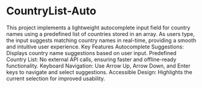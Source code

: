 # CountryList-Auto
This project implements a lightweight autocomplete input field for country names using a predefined list of countries stored in an array. As users type, the input suggests matching country names in real-time, providing a smooth and intuitive user experience.
Key Features
Autocomplete Suggestions: Displays country name suggestions based on user input.
Predefined Country List: No external API calls, ensuring faster and offline-ready functionality.
Keyboard Navigation: Use Arrow Up, Arrow Down, and Enter keys to navigate and select suggestions.
Accessible Design: Highlights the current selection for improved usability.
